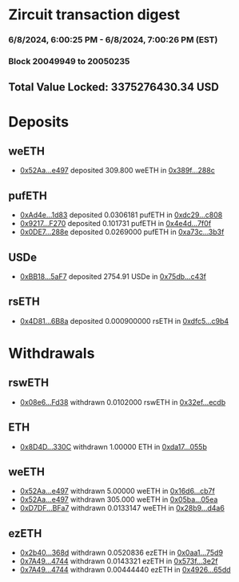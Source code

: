 # Zircuit transaction digest
### 6/8/2024, 6:00:25 PM - 6/8/2024, 7:00:26 PM (EST)
### Block 20049949 to 20050235

## Total Value Locked: 3375276430.34 USD

# Deposits
## weETH
- [0x52Aa...e497](https://etherscan.io/address/0x52Aa899454998Be5b000Ad077a46Bbe360F4e497) deposited 309.800 weETH in [0x389f...288c](https://etherscan.io/tx/0x52Aa899454998Be5b000Ad077a46Bbe360F4e497)
## pufETH
- [0xAd4e...1d83](https://etherscan.io/address/0xAd4e17Dc9c5412AA4BBD4Fb8992F24ab06161d83) deposited 0.0306181 pufETH in [0xdc29...c808](https://etherscan.io/tx/0xAd4e17Dc9c5412AA4BBD4Fb8992F24ab06161d83)
- [0x9217...F270](https://etherscan.io/address/0x9217F9330B225Fa56aEee357466Ac46F2F4EF270) deposited 0.101731 pufETH in [0x4e4d...7f0f](https://etherscan.io/tx/0x9217F9330B225Fa56aEee357466Ac46F2F4EF270)
- [0x0DE7...288e](https://etherscan.io/address/0x0DE73fb9e3a8cEfabaac18932F9B7B2760EE288e) deposited 0.0269000 pufETH in [0xa73c...3b3f](https://etherscan.io/tx/0x0DE73fb9e3a8cEfabaac18932F9B7B2760EE288e)
## USDe
- [0xBB18...5aF7](https://etherscan.io/address/0xBB1854d907faB15432ab01992aB64661C0D15aF7) deposited 2754.91 USDe in [0x75db...c43f](https://etherscan.io/tx/0xBB1854d907faB15432ab01992aB64661C0D15aF7)
## rsETH
- [0x4D81...6B8a](https://etherscan.io/address/0x4D811f6aE4b2277b1D704F6efE5B4EF946dA6B8a) deposited 0.000900000 rsETH in [0xdfc5...c9b4](https://etherscan.io/tx/0x4D811f6aE4b2277b1D704F6efE5B4EF946dA6B8a)
# Withdrawals
## rswETH
- [0x08e6...Fd38](https://etherscan.io/address/0x08e6Aead60d387B8c207902b83aAE50CaC38Fd38) withdrawn 0.0102000 rswETH in [0x32ef...ecdb](https://etherscan.io/tx/0x08e6Aead60d387B8c207902b83aAE50CaC38Fd38)
## ETH
- [0x8D4D...330C](https://etherscan.io/address/0x8D4Db497135E3Ce2c1a82382249Fdb26e7D9330C) withdrawn 1.00000 ETH in [0xda17...055b](https://etherscan.io/tx/0x8D4Db497135E3Ce2c1a82382249Fdb26e7D9330C)
## weETH
- [0x52Aa...e497](https://etherscan.io/address/0x52Aa899454998Be5b000Ad077a46Bbe360F4e497) withdrawn 5.00000 weETH in [0x16d6...cb7f](https://etherscan.io/tx/0x52Aa899454998Be5b000Ad077a46Bbe360F4e497)
- [0x52Aa...e497](https://etherscan.io/address/0x52Aa899454998Be5b000Ad077a46Bbe360F4e497) withdrawn 305.000 weETH in [0x05ba...05ea](https://etherscan.io/tx/0x52Aa899454998Be5b000Ad077a46Bbe360F4e497)
- [0xD7DF...BFa7](https://etherscan.io/address/0xD7DF7E085214743530afF339aFC420c7c720BFa7) withdrawn 0.0133147 weETH in [0x28b9...d4a6](https://etherscan.io/tx/0xD7DF7E085214743530afF339aFC420c7c720BFa7)
## ezETH
- [0x2b40...368d](https://etherscan.io/address/0x2b408A4eAE2a13DE2162B08B48c5188521Ef368d) withdrawn 0.0520836 ezETH in [0x0aa1...75d9](https://etherscan.io/tx/0x2b408A4eAE2a13DE2162B08B48c5188521Ef368d)
- [0x7A49...4744](https://etherscan.io/address/0x7A493Be5c2ce014cD049Bf178a1ac0Db1B434744) withdrawn 0.0143321 ezETH in [0x573f...3e2f](https://etherscan.io/tx/0x7A493Be5c2ce014cD049Bf178a1ac0Db1B434744)
- [0x7A49...4744](https://etherscan.io/address/0x7A493Be5c2ce014cD049Bf178a1ac0Db1B434744) withdrawn 0.00444440 ezETH in [0x4926...65dd](https://etherscan.io/tx/0x7A493Be5c2ce014cD049Bf178a1ac0Db1B434744)
